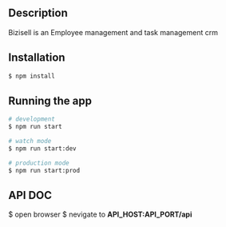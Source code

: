 ## Description

Bizisell is an Employee management and task management crm

## Installation

```bash
$ npm install
```

## Running the app

```bash
# development
$ npm run start

# watch mode
$ npm run start:dev

# production mode
$ npm run start:prod
```

## API DOC

$ open browser 
$ nevigate to **API_HOST:API_PORT/api**
